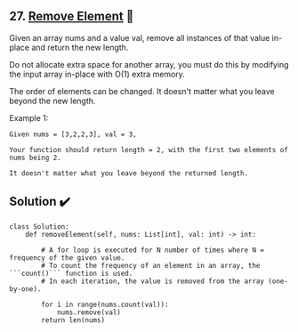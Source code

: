 ## 27. [Remove Element](https://leetcode.com/problems/remove-element/) :link:

Given an array nums and a value val, remove all instances of that value in-place and return the new length.

Do not allocate extra space for another array, you must do this by modifying the input array in-place with O(1) extra memory.

The order of elements can be changed. It doesn't matter what you leave beyond the new length.

Example 1:

```
Given nums = [3,2,2,3], val = 3,

Your function should return length = 2, with the first two elements of nums being 2.

It doesn't matter what you leave beyond the returned length.
```

## Solution :heavy_check_mark:	

```python3
class Solution:
    def removeElement(self, nums: List[int], val: int) -> int:

    	# A for loop is executed for N number of times where N = frequency of the given value.
    	# To count the frequency of an element in an array, the ```count()``` function is used.
    	# In each iteration, the value is removed from the array (one-by-one).
    	
        for i in range(nums.count(val)):
            nums.remove(val)
        return len(nums)
```
